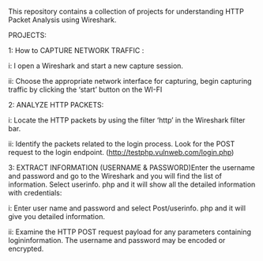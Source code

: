 This repository contains a collection of projects for understanding HTTP Packet Analysis using Wireshark.

PROJECTS:

1: How to CAPTURE NETWORK TRAFFIC : 

i: I open a Wireshark and start a new capture session.

ii: Choose the appropriate network interface for capturing, begin capturing traffic by clicking the ‘start’ button on the WI-FI

2: ANALYZE HTTP PACKETS:  

i: Locate the HTTP packets by using the filter ‘http’ in the Wireshark filter bar.

ii: Identify the packets related to the login process. Look for the POST
request to the login endpoint. (http://testphp.vulnweb.com/login.php)

3: EXTRACT INFORMATION (USERNAME & PASSWORD)Enter
the username and password and go to the Wireshark and you will find the
list of information. Select userinfo. php and it will show all the detailed
information with credentials:

i: Enter user name and password and select Post/userinfo. php and it will give you detailed information.

ii: Examine the HTTP POST request payload for any parameters containing
logininformation. The username and password may be encoded or
encrypted.
